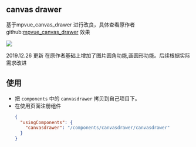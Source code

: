 ## canvas drawer


基于mpvue_canvas_drawer 进行改良，具体查看原作者github:[mpvue_canvas_drawer](https://github.com/kuckboy1994/mpvue_canvas_drawer)
 效果

![](https://github.com/whq361/wxml-component-demo/blob/master/xg.gif)


2019.12.26 更新 在原作者基础上增加了图片圆角功能,画圆形功能。后续根据实际需求改进



## 使用


- 把 `components` 中的 `canvasdrawer` 拷贝到自己项目下。
- 在使用页面注册组件
  ```json
  {
    "usingComponents": {
      "canvasdrawer": "/components/canvasdrawer/canvasdrawer"
    }
  }
  ```